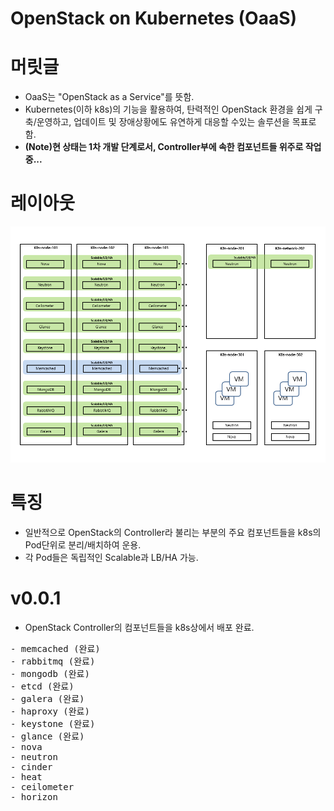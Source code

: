 OpenStack on Kubernetes (OaaS)
================================

# 머릿글

* OaaS는 "OpenStack as a Service"를 뜻함.
* Kubernetes(이하 k8s)의 기능을 활용하여, 탄력적인 OpenStack 환경을 쉽게 구축/운영하고, 업데이트 및 장애상황에도 유연하게 대응할 수있는 솔루션을 목표로 함.
* **(Note)현 상태는 1차 개발 단계로서, Controller부에 속한 컴포넌트들 위주로 작업중...**

# 레이아웃

![Diagram](temp/OaaS-Introduce.png)

# 특징

* 일반적으로 OpenStack의 Controller라 불리는 부분의 주요 컴포넌트들을 k8s의 Pod단위로 분리/배치하여 운용.
* 각 Pod들은 독립적인 Scalable과 LB/HA 가능.

# v0.0.1

* OpenStack Controller의 컴포넌트들을 k8s상에서 배포 완료.

<pre>
- memcached (완료)
- rabbitmq (완료)
- mongodb (완료)
- etcd (완료)
- galera (완료)
- haproxy (완료)
- keystone (완료)
- glance (완료)
- nova
- neutron
- cinder
- heat
- ceilometer
- horizon
</pre>
